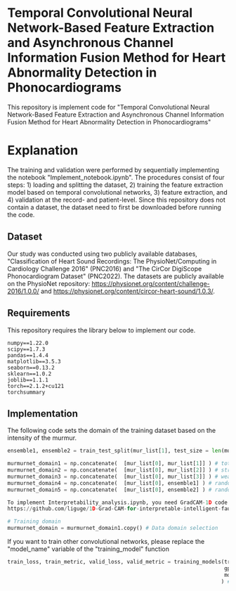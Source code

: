 # Temporal Convolutional Neural Network-Based Feature Extraction and Asynchronous Channel Information Fusion Method for Heart Abnormality Detection in Phonocardiograms

This repository is implement code for "Temporal Convolutional Neural Network-Based Feature Extraction and Asynchronous Channel Information Fusion Method for Heart Abnormality Detection in Phonocardiograms"

# Explanation
The training and validation were performed by sequentially implementing the notebook "Implement_notebook.ipynb". The procedures consist of four steps: 1) loading and splitting the dataset, 2) training the feature extraction model based on temporal convolutional networks, 3) feature extraction, and 4) validation at the record- and patient-level. Since this repository does not contain a dataset, the dataset need to first be downloaded before running the code.

## Dataset
Our study was conducted using two publicly available databases, "Classification of Heart Sound Recordings: The PhysioNet/Computing in Cardiology Challenge 2016" (PNC2016) and "The CirCor DigiScope Phonocardiogram Dataset" (PNC2022).
The datasets are publicly available on the PhysioNet repository: https://physionet.org/content/challenge-2016/1.0.0/ and https://physionet.org/content/circor-heart-sound/1.0.3/. 

## Requirements
This repository requires the library below to implement our code.
```
numpy==1.22.0
scipy==1.7.3
pandas==1.4.4
matplotlib==3.5.3
seaborn==0.13.2
sklearn==1.0.2
joblib==1.1.1
torch==2.1.2+cu121
torchsummary
```
## Implementation
The following code sets the domain of the training dataset based on the intensity of the murmur.
```python
ensemble1, ensemble2 = train_test_split(mur_list[1], test_size = len(mur_list[2]), random_state = 42)

murmurnet_domain1 = np.concatenate(  [mur_list[0], mur_list[1]] ) # total domain (normal vs pathological murmur)
murmurnet_domain2 = np.concatenate(  [mur_list[0], mur_list[2]] ) # strong murmur domain
murmurnet_domain3 = np.concatenate(  [mur_list[0], mur_list[3]] ) # weak murmur domain
murmurnet_domain4 = np.concatenate(  [mur_list[0], ensemble1] ) # random ensemble1 domain (sample size was same to weak domain)
murmurnet_domain5 = np.concatenate(  [mur_list[0], ensemble2] ) # random ensemble2 domain (sample size was same to strong domain)

To implement Interpretability_analysis.ipynb, you need GradCAM-1D code for PyTorch. We recommend to download the GradCAM code from the following address.
https://github.com/liguge/1D-Grad-CAM-for-interpretable-intelligent-fault-diagnosis

# Training domain
murmurnet_domain = murmurnet_domain1.copy() # Data domain selection
```
If you want to train other convolutional networks, please replace the "model_name" variable of the "training_model" function
```python
train_loss, train_metric, valid_loss, valid_metric = training_models(train_collection, valid_collection, save_path = save_path + model,
                                                                     gpu_num = 1, random_seed = 42, num_epochs = 10, batch_size = 128, learning_rate = 0.001, patience = 3, n_ch = 1,
                                                                     model_name = 'tcn' # training various model. please select model option of [vgg16, resnet, inception, tcn, ctan, convnext]
                                                                    ) # if train weak model, set batch_size = 128 because of error "Only one class present in y_true"
```
